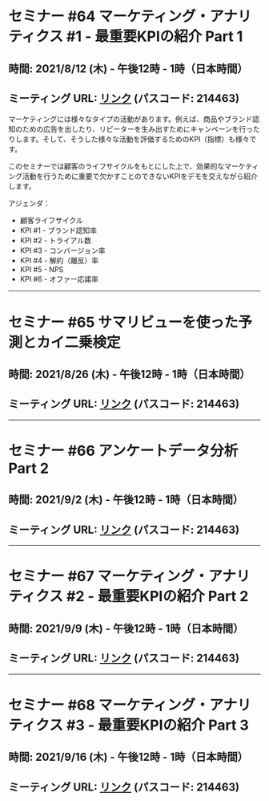 # セミナー #64 マーケティング・アナリティクス #1 - 最重要KPIの紹介 Part 1

## 時間: 2021/8/12 (木) - 午後12時 - 1時（日本時間）

## ミーティング URL: [リンク](https://us02web.zoom.us/j/331585134?pwd=VGVyeXBRWjFMT2hESFdhSU45Z2d0dz09) (パスコード: 214463)

マーケティングには様々なタイプの活動があります。例えば、商品やブランド認知のための広告を出したり、リピーターを生み出すためにキャンペーンを行ったりします。そして、そうした様々な活動を評価するためのKPI（指標）も様々です。

このセミナーでは顧客のライフサイクルをもとにした上で、効果的なマーケティング活動を行うために重要で欠かすことのできないKPIをデモを交えながら紹介します。

アジェンダ：

- 顧客ライフサイクル
- KPI #1 - ブランド認知率
- KPI #2 - トライアル数
- KPI #3 - コンバージョン率
- KPI #4 - 解約（離反）率
- KPI #5 - NPS
- KPI #6 - オファー応諾率

---

# セミナー #65 サマリビューを使った予測とカイ二乗検定

## 時間: 2021/8/26 (木) - 午後12時 - 1時（日本時間）

## ミーティング URL: [リンク](https://us02web.zoom.us/j/331585134?pwd=VGVyeXBRWjFMT2hESFdhSU45Z2d0dz09) (パスコード: 214463)

---

# セミナー #66 アンケートデータ分析 Part 2

## 時間: 2021/9/2 (木) - 午後12時 - 1時（日本時間）

## ミーティング URL: [リンク](https://us02web.zoom.us/j/331585134?pwd=VGVyeXBRWjFMT2hESFdhSU45Z2d0dz09) (パスコード: 214463)

---

# セミナー #67 マーケティング・アナリティクス #2 - 最重要KPIの紹介 Part 2

## 時間: 2021/9/9 (木) - 午後12時 - 1時（日本時間）

## ミーティング URL: [リンク](https://us02web.zoom.us/j/331585134?pwd=VGVyeXBRWjFMT2hESFdhSU45Z2d0dz09) (パスコード: 214463)

---

# セミナー #68 マーケティング・アナリティクス #3 - 最重要KPIの紹介 Part 3

## 時間: 2021/9/16 (木) - 午後12時 - 1時（日本時間）

## ミーティング URL: [リンク](https://us02web.zoom.us/j/331585134?pwd=VGVyeXBRWjFMT2hESFdhSU45Z2d0dz09) (パスコード: 214463)
